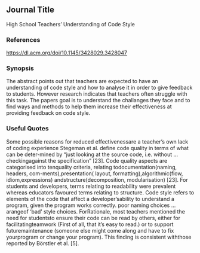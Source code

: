 ## Journal Title

High School Teachers’ Understanding of Code Style

### References

https://dl.acm.org/doi/10.1145/3428029.3428047

### Synopsis

The abstract points out that teachers are expected to have an understanding of code style and how to analyse it in order to give feedback to students.
However research indicates that teachers often struggle with this task.
The papers goal is to understand the challanges they face and to find ways and methods to help them increase their effectiveness at providing feedback on code style.

### Useful Quotes

Some possible reasons for reduced effectivenessare a teacher’s own lack of coding experience
Stegeman et al. define code quality in terms of what can be deter-mined by “just looking at the source code, i.e. without ... checkingagainst the specification” [23].
Code quality aspects are categorised into tenquality criteria, relating todocumentation(naming, headers, com-ments),presentation( layout, formatting),algorithmic(flow, idiom,expressions) andstructure(decomposition, modularisation) [23].
For students and developers, terms relating to readability were prevalent whereas educators favoured terms relating to structure.
Code style refers to elements of the code that affect a developer’sability to understand a program, given the program works correctly.
poor naming choices ... arangeof ‘bad’ style choices.
ForRationale, most teachers mentioned the need for studentsto ensure their code can be read by others, either for facilitatingteamwork (First of all, that it’s easy to read.) or to support futuremaintenance (someone else might come along and have to fix yourprogram or change your program). This finding is consistent withthose reported by Börstler et al. [5].
